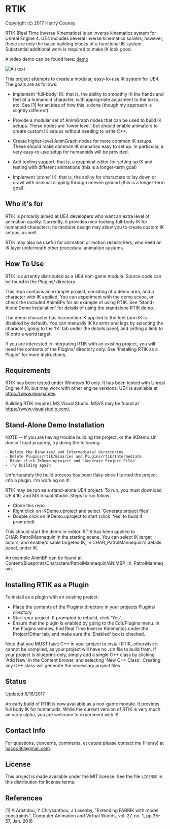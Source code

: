 # RTIK

Copyright (c) 2017 Henry Cooney

RTIK (Real Time Inverse Kinematics) is an inverse kinematics system for Unreal Engine 4. UE4 includes several inverse kinematics solvers; however, these are only the basic building blocks of a functional IK system. Substantial additional work is required to make IK look good.

A video demo can be found here: [demo](https://youtu.be/Cm-hjahqLh8)

![Alt text](media/lefthand.gif?raw=true "Hand IK")

This project attempts to create a modular, easy-to-use IK system for UE4. The goals are as follows:

 - Implement 'full-body' IK: that is, the ability to smoothly IK the hands and feet of a humanoid character, with appropriate adjusment to the torso, etc. See [1] for an idea of how this is done (though my approach is slightly different).

 - Provide a modular set of AnimGraph nodes that can be used to build IK setups. These nodes are 'lower level', but should enable animators to create custom IK setups without needing to write C++.

 - Create higher-level AnimGraph nodes for more common IK setups. These should make common IK scenarios easy to set up. In particular, a very easy-to-use setup for humanoids will be provided.

 - Add tooling support; that is, a graphical editor for setting up IK and testing with different animations (this is a longer-term goal)

 - Implement 'prone' IK: that is, the ability for characters to lay down or crawl with minimal clipping through uneven ground (this is a longer-term goal).

## Who it's for

   RTIK is primarily aimed at UE4 developers who want an extra level of animation quality. Currently, it provides nice-looking full-body IK for humanoid characters; its modular design may allow you to create custom IK setups, as well. 

   RTIK may also be useful for animation or motion researchers, who need an IK layer underneath other procedural animation systems.

## How To Use

   RTIK is currently distributed as a UE4 non-game module. Source code can be found in the Plugins/ directory.
   
   This repo contains an example project, consiting of a demo area, and a character with IK applied. You can experiment with the demo scene, or check the included AnimBPs for an example of using RTIK. See 'Stand-Alone Demo Installation' for details of using the standalone RTIK demo.
   
   The demo character has locomotion IK applied to the feet (arm IK is disabled by default). You can manually IK its arms and legs by selecting the character, going to the 'IK' tab under the details panel, and setting a limb to IK onto a world target.
   
   If you are interested in integrating RTIK with an existing project, you will need the contents of the Plugins/ directory only. See 'Installing RTIK as a Plugin" for more instructions.

## Requirements

   RTIK has been tested under Windows 10 only. It has been tested with Unreal Engine 4.16, but may work with other engine versions. UE4 is available at https://www.epicgames.
   
   Building RTIK requires MS Visual Studio. MSVS may be found at https://www.visualstudio.com/.

## Stand-Alone Demo Installation
   
   NOTE -- If you are having trouble building the project, or the IKDemo.sln doesn't load properly, try doing the following:
    
    - Delete the Binaries/ and Intermediate/ directories
    - Delete Plugins/rtik/Binaries and Plugins/rtik/Intermediate
    - Right click IKDemo.uproject and 'Generate Project Files'
    - Try building again
   
   Unfortunately the build process has been flaky since I turned the project into a plugin. I'm working on it! 
   
   RTIK may be run as a stand-alone UE4 project. To run, you must download UE 4.16, and MS Visual Studio. Steps to run follow:

   - Clone this repo
   - Right click on IKDemo.uproject and select 'Generate project files'
   - Double click on IKDemo.uproject to start (click 'Yes' to build if prompted)
   	
   This should start the demo in-editor. RTIK has been applied to CHAR_PatrolMannequin in the starting scene. You can select IK target actors, and enable/disable targeted IK, in CHAR_PatrolMannequin's details panel, under IK.

   An example AnimBP can be found at Content/Blueprints/Characters/PatrolMannequin/ANIMBP_IK_PatrolMannequin.

## Installing RTIK as a Plugin

   To install as a plugin with an existing project:

   - Place the contents of the Plugins/ directory in your projects Plugins/ directory
   - Start your project. If prompted to rebuild, click 'Yes'.
   - Ensure that the plugin is enabled by going to the Edit/Plugins menu. In the Plugins window, find Real Time Inverse Kinematics under the Project/Other tab, and make sure the 'Enabled' box is checked.

   Note that you MUST have C++ in your project to install RTIK, otherwise it cannot be compiled, as your project will have no .sln file to build from. If your project is blueprint-only, simply add a single C++ class by clicking 'Add New' in the Content brower, and selecting 'New C++ Class'. Creating any C++ class will generate the necessary project files.

## Status

Updated 8/16/2017 

An early build of RTIK is now available as a non-game module. It provides full body IK for humanoids. While the current version of RTIK is very much an early alpha, you are welcome to experiment with it!

## Contact Info

For questions, concerns, comments, et cetera please contact me (Henry) at hacoo36@gmail.com. 

## License

   This project is made available under the MIT license. See the file `LICENSE` in this distribution for license terms.

## References

  [1] A Aristidou, Y Chrysanthou, J Lasenby, "Extending FABRIK with model constraints", Computer Animation and Virtual Worlds, vol. 27, no. 1, pp.35-57, Jan. 2016

